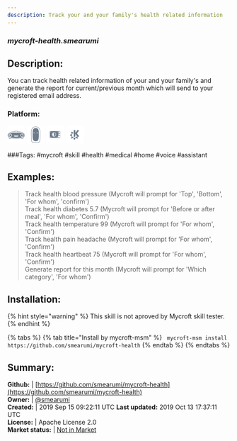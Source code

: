 ```yaml
---
description: Track your and your family's health related information
---
```


### _mycroft-health.smearumi_  
## Description:  
You can track health related information of your and your family's and generate the report for current/previous month which will send to your registered email address.  
### Platform:  
 ![Mark I](../.gitbook/assets/mark-1-icon.png)  ![Mark II](../.gitbook/assets/mark-2-icon.png)  ![Picroft](../.gitbook/assets/picroft-icon.png)  ![plasmoid](../.gitbook/assets/kde.png)   
  
###Tags: \#mycroft \#skill \#health \#medical \#home \#voice \#assistant   
## Examples:  
> Track health blood pressure  (Mycroft will prompt for 'Top', 'Bottom', 'For whom', 'confirm')  
> Track health diabetes 5.7  (Mycroft will prompt for 'Before or after meal', 'For whom', 'Confirm')  
> Track health temperature 99 (Mycroft will prompt for 'For whom', 'Confirm')  
> Track health pain headache (Mycroft will prompt for 'For whom', 'Confirm')  
> Track health heartbeat 75 (Mycroft will prompt for 'For whom', 'Confirm')  
> Generate report for this month (Mycroft will prompt for 'Which category', 'For whom')  
  
## Installation:  
{% hint style="warning" %}
This skill is not aproved by Mycroft skill tester.
{% endhint %}
    
{% tabs %}
{% tab title="Install by mycroft-msm" %}
``` mycroft-msm install https://github.com/smearumi/mycroft-health```
{% endtab %}
  {% endtabs %}
    
## Summary:  
**Github:** | [https://github.com/smearumi/mycroft-health](https://github.com/smearumi/mycroft-health)  
**Owner:** | [@smearumi](https://github.com/smearumi)  
**Created:** | 2019 Sep 15 09:22:11 UTC  **Last updated:** 2019 Oct 13 17:37:11 UTC  
**License:** | Apache License 2.0  
**Market status:** | [Not in Market](https://market.mycroft.ai/skill/)  
